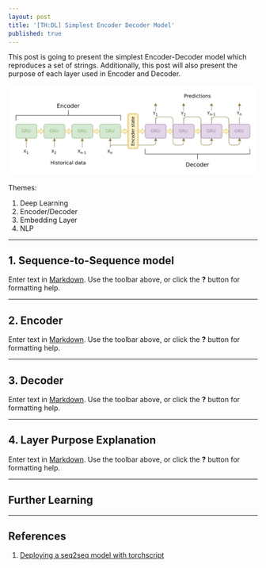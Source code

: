 ```yaml
---
layout: post
title: '[TH:DL] Simplest Encoder Decoder Model'
published: true
---
```


This post is going to present the simplest Encoder-Decoder model which reproduces a set of strings. Additionally, this post will also present the purpose of each layer used in Encoder and Decoder.
<p align="center">
<img src="/assets/2020-08-31-simple_encoder_decoder/seq2seq_model.png" alt="Simplest encoder-decoder architecture." width="800" >
</p>


Themes:

1. Deep Learning
2. Encoder/Decoder
3. Embedding Layer
4. NLP

<!--more-->

---

## 1. Sequence-to-Sequence model

Enter text in [Markdown](http://daringfireball.net/projects/markdown/). Use the toolbar above, or click the **?** button for formatting help.

---

## 2. Encoder

Enter text in [Markdown](http://daringfireball.net/projects/markdown/). Use the toolbar above, or click the **?** button for formatting help.

---

## 3. Decoder

Enter text in [Markdown](http://daringfireball.net/projects/markdown/). Use the toolbar above, or click the **?** button for formatting help.

---

## 4. Layer Purpose Explanation

Enter text in [Markdown](http://daringfireball.net/projects/markdown/). Use the toolbar above, or click the **?** button for formatting help.

---

## Further Learning

---

## References

1. [Deploying a seq2seq model with torchscript](https://pytorch.org/tutorials/beginner/deploy_seq2seq_hybrid_frontend_tutorial.html)
